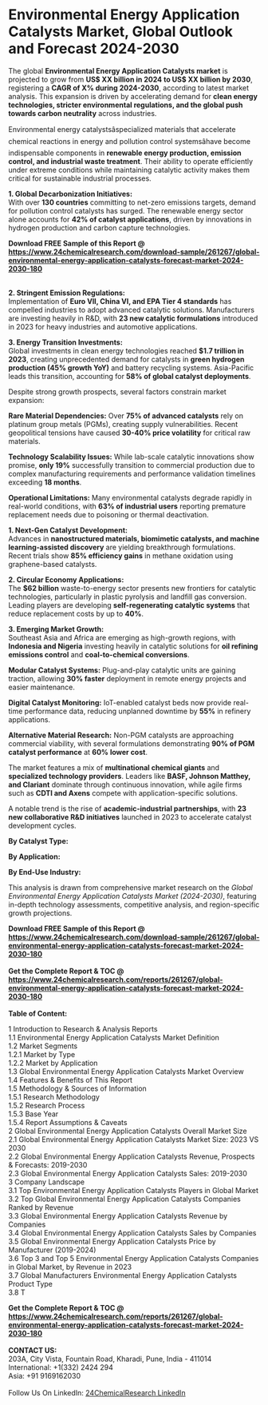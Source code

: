 <h1>Environmental Energy Application Catalysts Market, Global Outlook and Forecast 2024-2030</h1><p>The global <strong>Environmental Energy Application Catalysts market</strong> is projected to grow from <strong>US$ XX billion in 2024 to US$ XX billion by 2030</strong>, registering a <strong>CAGR of X% during 2024-2030</strong>, according to latest market analysis. This expansion is driven by accelerating demand for <strong>clean energy technologies, stricter environmental regulations, and the global push towards carbon neutrality</strong> across industries.</p><p>Environmental energy catalystsâspecialized materials that accelerate chemical reactions in energy and pollution control systemsâhave become indispensable components in <strong>renewable energy production, emission control, and industrial waste treatment</strong>. Their ability to operate efficiently under extreme conditions while maintaining catalytic activity makes them critical for sustainable industrial processes.</p><p><strong>1. Global Decarbonization Initiatives:</strong><br>
With over <strong>130 countries</strong> committing to net-zero emissions targets, demand for pollution control catalysts has surged. The renewable energy sector alone accounts for <strong>42% of catalyst applications</strong>, driven by innovations in hydrogen production and carbon capture technologies.</p><div><b>Download FREE Sample of this Report @ 
            <a href="https://www.24chemicalresearch.com/download-sample/261267/global-environmental-energy-application-catalysts-forecast-market-2024-2030-180">
            https://www.24chemicalresearch.com/download-sample/261267/global-environmental-energy-application-catalysts-forecast-market-2024-2030-180</a></b></div><br><p><strong>2. Stringent Emission Regulations:</strong><br>
Implementation of <strong>Euro VII, China VI, and EPA Tier 4 standards</strong> has compelled industries to adopt advanced catalytic solutions. Manufacturers are investing heavily in R&amp;D, with <strong>23 new catalytic formulations</strong> introduced in 2023 for heavy industries and automotive applications.</p><p><strong>3. Energy Transition Investments:</strong><br>
Global investments in clean energy technologies reached <strong>$1.7 trillion in 2023</strong>, creating unprecedented demand for catalysts in <strong>green hydrogen production (45% growth YoY)</strong> and battery recycling systems. Asia-Pacific leads this transition, accounting for <strong>58% of global catalyst deployments</strong>.</p><p>Despite strong growth prospects, several factors constrain market expansion:</p><p><strong>Rare Material Dependencies:</strong> Over <strong>75% of advanced catalysts</strong> rely on platinum group metals (PGMs), creating supply vulnerabilities. Recent geopolitical tensions have caused <strong>30-40% price volatility</strong> for critical raw materials.</p><p><strong>Technology Scalability Issues:</strong> While lab-scale catalytic innovations show promise, <strong>only 19%</strong> successfully transition to commercial production due to complex manufacturing requirements and performance validation timelines exceeding <strong>18 months</strong>.</p><p><strong>Operational Limitations:</strong> Many environmental catalysts degrade rapidly in real-world conditions, with <strong>63% of industrial users</strong> reporting premature replacement needs due to poisoning or thermal deactivation.</p><p><strong>1. Next-Gen Catalyst Development:</strong><br>
Advances in <strong>nanostructured materials, biomimetic catalysts, and machine learning-assisted discovery</strong> are yielding breakthrough formulations. Recent trials show <strong>85% efficiency gains</strong> in methane oxidation using graphene-based catalysts.</p><p><strong>2. Circular Economy Applications:</strong><br>
The <strong>$62 billion</strong> waste-to-energy sector presents new frontiers for catalytic technologies, particularly in plastic pyrolysis and landfill gas conversion. Leading players are developing <strong>self-regenerating catalytic systems</strong> that reduce replacement costs by up to <strong>40%</strong>.</p><p><strong>3. Emerging Market Growth:</strong><br>
Southeast Asia and Africa are emerging as high-growth regions, with <strong>Indonesia and Nigeria</strong> investing heavily in catalytic solutions for <strong>oil refining emissions control</strong> and <strong>coal-to-chemical conversions</strong>.</p><p><strong>Modular Catalyst Systems:</strong> Plug-and-play catalytic units are gaining traction, allowing <strong>30% faster</strong> deployment in remote energy projects and easier maintenance.</p><p><strong>Digital Catalyst Monitoring:</strong> IoT-enabled catalyst beds now provide real-time performance data, reducing unplanned downtime by <strong>55%</strong> in refinery applications.</p><p><strong>Alternative Material Research:</strong> Non-PGM catalysts are approaching commercial viability, with several formulations demonstrating <strong>90% of PGM catalyst performance</strong> at <strong>60% lower cost</strong>.</p><p>The market features a mix of <strong>multinational chemical giants</strong> and <strong>specialized technology providers</strong>. Leaders like <strong>BASF, Johnson Matthey, and Clariant</strong> dominate through continuous innovation, while agile firms such as <strong>CDTI and Axens</strong> compete with application-specific solutions.</p><p>A notable trend is the rise of <strong>academic-industrial partnerships</strong>, with <strong>23 new collaborative R&amp;D initiatives</strong> launched in 2023 to accelerate catalyst development cycles.</p><p><strong>By Catalyst Type:</strong></p><p><strong>By Application:</strong></p><p><strong>By End-Use Industry:</strong></p><p>This analysis is drawn from comprehensive market research on the <em>Global Environmental Energy Application Catalysts Market (2024-2030)</em>, featuring in-depth technology assessments, competitive analysis, and region-specific growth projections.</p><div><b>Download FREE Sample of this Report @ 
            <a href="https://www.24chemicalresearch.com/download-sample/261267/global-environmental-energy-application-catalysts-forecast-market-2024-2030-180">
            https://www.24chemicalresearch.com/download-sample/261267/global-environmental-energy-application-catalysts-forecast-market-2024-2030-180</a></b></div><br><div><b>Get the Complete Report & TOC @ 
            <a href="https://www.24chemicalresearch.com/reports/261267/global-environmental-energy-application-catalysts-forecast-market-2024-2030-180">
            https://www.24chemicalresearch.com/reports/261267/global-environmental-energy-application-catalysts-forecast-market-2024-2030-180</a></b></div><br>
            <b>Table of Content:</b><p>1 Introduction to Research & Analysis Reports<br />
    1.1 Environmental Energy Application Catalysts Market Definition<br />
    1.2 Market Segments<br />
        1.2.1 Market by Type<br />
        1.2.2 Market by Application<br />
    1.3 Global Environmental Energy Application Catalysts Market Overview<br />
    1.4 Features & Benefits of This Report<br />
    1.5 Methodology & Sources of Information<br />
        1.5.1 Research Methodology<br />
        1.5.2 Research Process<br />
        1.5.3 Base Year<br />
        1.5.4 Report Assumptions & Caveats<br />
2 Global Environmental Energy Application Catalysts Overall Market Size<br />
    2.1 Global Environmental Energy Application Catalysts Market Size: 2023 VS 2030<br />
    2.2 Global Environmental Energy Application Catalysts Revenue, Prospects & Forecasts: 2019-2030<br />
    2.3 Global Environmental Energy Application Catalysts Sales: 2019-2030<br />
3 Company Landscape<br />
    3.1 Top Environmental Energy Application Catalysts Players in Global Market<br />
    3.2 Top Global Environmental Energy Application Catalysts Companies Ranked by Revenue<br />
    3.3 Global Environmental Energy Application Catalysts Revenue by Companies<br />
    3.4 Global Environmental Energy Application Catalysts Sales by Companies<br />
    3.5 Global Environmental Energy Application Catalysts Price by Manufacturer (2019-2024)<br />
    3.6 Top 3 and Top 5 Environmental Energy Application Catalysts Companies in Global Market, by Revenue in 2023<br />
    3.7 Global Manufacturers Environmental Energy Application Catalysts Product Type<br />
    3.8 T</p><div><b>Get the Complete Report & TOC @ 
            <a href="https://www.24chemicalresearch.com/reports/261267/global-environmental-energy-application-catalysts-forecast-market-2024-2030-180">
            https://www.24chemicalresearch.com/reports/261267/global-environmental-energy-application-catalysts-forecast-market-2024-2030-180</a></b></div><br><b>CONTACT US:</b><br>
            203A, City Vista, Fountain Road, Kharadi, Pune, India - 411014<br>
            International: +1(332) 2424 294<br>
            Asia: +91 9169162030 <br><br>
            Follow Us On LinkedIn: <a href="https://www.linkedin.com/company/24chemicalresearch/">24ChemicalResearch LinkedIn</a>